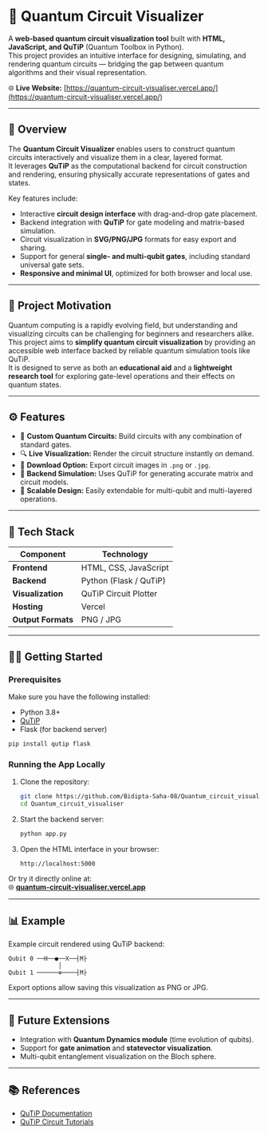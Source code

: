 # 🧠 Quantum Circuit Visualizer

A **web-based quantum circuit visualization tool** built with **HTML, JavaScript, and QuTiP** (Quantum Toolbox in Python).  
This project provides an intuitive interface for designing, simulating, and rendering quantum circuits — bridging the gap between quantum algorithms and their visual representation.

🌐 **Live Website:** [https://quantum-circuit-visualiser.vercel.app/](https://quantum-circuit-visualiser.vercel.app/)

---

## 🚀 Overview

The **Quantum Circuit Visualizer** enables users to construct quantum circuits interactively and visualize them in a clear, layered format.  
It leverages **QuTiP** as the computational backend for circuit construction and rendering, ensuring physically accurate representations of gates and states.

Key features include:  
- Interactive **circuit design interface** with drag-and-drop gate placement.  
- Backend integration with **QuTiP** for gate modeling and matrix-based simulation.  
- Circuit visualization in **SVG/PNG/JPG** formats for easy export and sharing.  
- Support for general **single- and multi-qubit gates**, including standard universal gate sets.  
- **Responsive and minimal UI**, optimized for both browser and local use.

---

## 🎯 Project Motivation

Quantum computing is a rapidly evolving field, but understanding and visualizing circuits can be challenging for beginners and researchers alike.  
This project aims to **simplify quantum circuit visualization** by providing an accessible web interface backed by reliable quantum simulation tools like QuTiP.  
It is designed to serve as both an **educational aid** and a **lightweight research tool** for exploring gate-level operations and their effects on quantum states.

---

## ⚙️ Features

- 🧩 **Custom Quantum Circuits:** Build circuits with any combination of standard gates.  
- 🔍 **Live Visualization:** Render the circuit structure instantly on demand.  
- 💾 **Download Option:** Export circuit images in `.png` or `.jpg`.  
- 🧮 **Backend Simulation:** Uses QuTiP for generating accurate matrix and circuit models.  
- 🧠 **Scalable Design:** Easily extendable for multi-qubit and multi-layered operations.  

---

## 🧰 Tech Stack

| Component | Technology |
|------------|-------------|
| **Frontend** | HTML, CSS, JavaScript |
| **Backend** | Python (Flask / QuTiP) |
| **Visualization** | QuTiP Circuit Plotter |
| **Hosting** | Vercel |
| **Output Formats** | PNG / JPG |

---

## 🧑‍💻 Getting Started

### Prerequisites
Make sure you have the following installed:  
- Python 3.8+  
- [QuTiP](https://qutip.org/)  
- Flask (for backend server)  

```bash
pip install qutip flask
```

### Running the App Locally
1. Clone the repository:  
   ```bash
   git clone https://github.com/Bidipta-Saha-08/Quantum_circuit_visualiser.git
   cd Quantum_circuit_visualiser
   ```
2. Start the backend server:  
   ```bash
   python app.py
   ```
3. Open the HTML interface in your browser:  
   ```
   http://localhost:5000
   ```

Or try it directly online at:  
🌐 **[quantum-circuit-visualiser.vercel.app](https://quantum-circuit-visualiser.vercel.app/)**  

---

## 📊 Example

Example circuit rendered using QuTiP backend:  

```
Qubit 0 ──H──●──X──┤M├  
              │  
Qubit 1 ──────⊕────┤M├  
```

Export options allow saving this visualization as PNG or JPG.

---

## 🧩 Future Extensions

- Integration with **Quantum Dynamics module** (time evolution of qubits).  
- Support for **gate animation** and **statevector visualization**.  
- Multi-qubit entanglement visualization on the Bloch sphere.  

---

## 📚 References

- [QuTiP Documentation](https://qutip.org/index.html)  
- [QuTiP Circuit Tutorials](https://nbviewer.org/urls/qutip.org/qutip-tutorials/tutorials-v5/quantum-circuits/matrenderer-plot.ipynb)  
